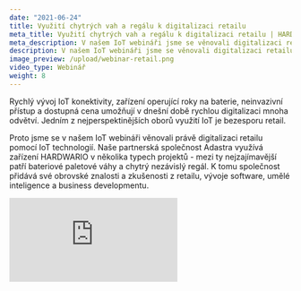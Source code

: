 ```yaml
---
date: "2021-06-24"
title: Využití chytrých vah a regálu k digitalizaci retailu
meta_title: Využití chytrých vah a regálu k digitalizaci retailu | HARDWARIO Academy
meta_description: V našem IoT webináři jsme se věnovali digitalizaci retailu pomocí IoT technologií
description: V našem IoT webináři jsme se věnovali digitalizaci retailu pomocí IoT technologií
image_preview: /upload/webinar-retail.png
video_type: Webinář
weight: 8
---
```


Rychlý vývoj IoT konektivity, zařízení operující roky na baterie, neinvazivní přístup a dostupná cena umožňují v dnešní době rychlou digitalizaci mnoha odvětví. Jedním z nejperspektinějších oborů využití IoT je bezesporu retail.

Proto jsme se v našem IoT webináři věnovali právě digitalizaci retailu pomocí IoT technologií. Naše partnerská společnost Adastra využívá zařízení HARDWARIO v několika typech projektů - mezi ty nejzajímavější patří bateriové paletové váhy a chytrý nezávislý regál. K tomu společnost přidává své obrovské znalosti a zkušenosti z retailu, vývoje software, umělé inteligence a business developmentu.

<div class = "video-container">
<iframe src="https://www.youtube.com/embed/UVzk9I8CV6M?modestbranding=1&amp;showinfo=0&amp;rel=0&amp;html5=1&amp;widgetid=2" frameborder="0" allow="accelerometer; autoplay; encrypted-media; gyroscope; picture-in-picture" allowfullscreen></iframe>
</div>